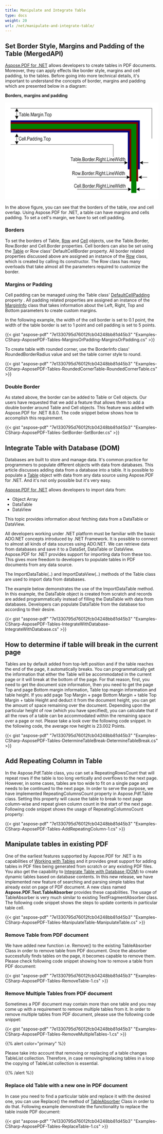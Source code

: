 ```yaml
---
title: Manipulate and Integrate Table
type: docs
weight: 20
url: /net/manipulate-and-integrate-table/
---
```


## **Set Border Style, Margins and Padding of the Table (MergedAPI)**
[Aspose.PDF for .NET](/pdf/net/home-html/) allows developers to create tables in PDF documents. Moreover, they can apply effects like border style, margins and cell padding, to the tables. Before going into more technical details, it's important to understand the concepts of border, margins and padding which are presented below in a diagram:

**Borders, margins and padding** 

![todo:image_alt_text](manipulate-and-integrate-table_1.png)

In the above figure, you can see that the borders of the table, row and cell overlap. Using Aspose.PDF for .NET, a table can have margins and cells padding. To set a cell's margin, we have to set cell padding.
### **Borders**
To set the borders of Table, [Row](https://apireference.aspose.com/net/pdf/aspose.pdf/row) and [Cell](https://apireference.aspose.com/net/pdf/aspose.pdf/cell) objects, use the Table.Border, Row.Border and Cell.Border properties. Cell borders can also be set using the [Table](https://apireference.aspose.com/net/pdf/aspose.pdf/table) or Row class' DefaultCellBorder property. All border related properties discussed above are assigned an instance of the [Row](https://apireference.aspose.com/net/pdf/aspose.pdf/row) class, which is created by calling its constructor. The Row class has many overloads that take almost all the parameters required to customize the border.
### **Margins or Padding**
Cell padding can be managed using the Table class' [DefaultCellPadding](https://apireference.aspose.com/net/pdf/aspose.pdf/table/properties/defaultcellpadding) property . All padding related properties are assigned an instance of the [MarginInfo](https://apireference.aspose.com/net/pdf/aspose.pdf/margininfo) class that takes information about the Left, Right, Top and Bottom parameters to create custom margins.

In the following example, the width of the cell border is set to 0.1 point, the width of the table border is set to 1 point and cell padding is set to 5 points.

{{< gist "aspose-pdf" "7e1330795d76012fcb04248bb81d45b3" "Examples-CSharp-AsposePDF-Tables-MarginsOrPadding-MarginsOrPadding.cs" >}}

To create table with rounded corner, use the BorderInfo class' RoundedBorderRadius value and set the table corner style to round.

{{< gist "aspose-pdf" "7e1330795d76012fcb04248bb81d45b3" "Examples-CSharp-AsposePDF-Tables-RoundedCornerTable-RoundedCornerTable.cs" >}}
### **Double Border**
As stated above, the border can be added to Table or Cell objects. Our users have requested that we add a feature that allows them to add a double border around Table and Cell objects. This feature was added with Aspose.PDF for .NET 8.8.0. The code snippet below shows how to accomplish this requirement.

{{< gist "aspose-pdf" "7e1330795d76012fcb04248bb81d45b3" "Examples-CSharp-AsposePDF-Tables-SetBorder-SetBorder.cs" >}}
## **Integrate Table with Database (DOM)**
Databases are built to store and manage data. It's common practice for programmers to populate different objects with data from databases. This article discusses adding data from a database into a table. It is possible to populate a [Table](https://apireference.aspose.com/net/pdf/aspose.pdf/table) object with data from any data source using Aspose.PDF for .NET. And it's not only possible but it's very easy.

[Aspose.PDF for .NET](/pdf/net/home-html/) allows developers to import data from:

- Object Array
- DataTable
- DataView

This topic provides information about fetching data from a DataTable or DataView.

All developers working under .NET platform must be familiar with the basic ADO.NET concepts introduced by .NET Framework. It is possible to connect to almost all kinds of data sources using ADO.NET. We can retrieve data from databases and save it to a DataSet, DataTable or DataView. Aspose.PDF for .NET provides support for importing data from these too. This gives more freedom to developers to populate tables in PDF documents from any data source.

The ImportDataTable(..) and ImportDataView(..) methods of the Table class are used to import data from databases.

The example below demonstrates the use of the ImportDataTable method. In this example, the DataTable object is created from scratch and records are added programmatically instead of filling the DataTable with data from databases. Developers can populate DataTable from the database too according to their desire.

{{< gist "aspose-pdf" "7e1330795d76012fcb04248bb81d45b3" "Examples-CSharp-AsposePDF-Tables-IntegrateWithDatabase-IntegrateWithDatabase.cs" >}}
## **How to determine if table will break in the current page**
Tables are by default added from top-left position and if the table reaches the end of the page, it automatically breaks. You can programmatically get the information that either the Table will be accommodated in the current page or it will break at the bottom of the page. For that reason, first, you need to get the document size information, then you need to get the page Top and page Bottom margin information, Table top margin information and table height. If you add page Top Margin + page Bottom Margin + table Top Margin + table Height and deduct it from the document height, you can get the amount of space remaining over the document. Depending upon the particular height of row (which you have specified), you can calculate that if all the rows of a table can be accommodated within the remaining space over a page or not. Please take a look over the following code snippet. In the following code, the average row height is 23.002 Points.

{{< gist "aspose-pdf" "7e1330795d76012fcb04248bb81d45b3" "Examples-CSharp-AsposePDF-Tables-DetermineTableBreak-DetermineTableBreak.cs" >}}
## **Add Repeating Column in Table**
In the Aspose.Pdf.Table class, you can set a RepeatingRowsCount that will repeat rows if the table is too long vertically and overflows to the next page. However, in some cases, tables are too wide to fit on a single page and needs to be continued to the next page. In order to serve the purpose, we have implemented RepeatingColumnsCount property in Aspose.Pdf.Table class. Setting this property will cause the table to break to next page column-wise and repeat given column count in the start of the next page. Following code snippet shows the usage of RepeatingColumnsCount property:

{{< gist "aspose-pdf" "7e1330795d76012fcb04248bb81d45b3" "Examples-CSharp-AsposePDF-Tables-AddRepeatingColumn-1.cs" >}}
## **Manipulate tables in existing PDF**
One of the earliest features supported by Aspose.PDF for .NET is its capabilities of [Working with Tables](http://www.aspose.com/docs/display/pdfnet/Working+with+Tables) and it provides great support for adding tables in PDF files being generated from scratch or any existing PDF files. You also get the capability to [Integrate Table with Database (DOM)](/pdf/net/manipulate-and-integrate-table/#manipulateandintegratetable-integratetablewithdatabase-dom) to create dynamic tables based on database contents. In this new release, we have implemented new feature of searching and parsing simple tables that already exist on page of PDF document. A new class named **Aspose.PDF.Text.TableAbsorber** provides these capabilities. The usage of TableAbsorber is very much similar to existing TextFragmentAbsorber class. The following code snippet shows the steps to update contents in particular table cell.

{{< gist "aspose-pdf" "7e1330795d76012fcb04248bb81d45b3" "Examples-CSharp-AsposePDF-Tables-ManipulateTable-ManipulateTable.cs" >}}
### **Remove Table from PDF document**
We have added new function i.e. Remove() to the existing TableAbsorber Class in order to remove table from PDF document. Once the absorber successfully finds tables on the page, it becomes capable to remove them. Please check following code snippet showing how to remove a table from PDF document:

{{< gist "aspose-pdf" "7e1330795d76012fcb04248bb81d45b3" "Examples-CSharp-AsposePDF-Tables-RemoveTable-1.cs" >}}
### **Remove Multiple Tables from PDF document**
Sometimes a PDF document may contain more than one table and you may come up with a requirement to remove multiple tables from it. In order to remove multiple tables from PDF document, please use the following code snippet:

{{< gist "aspose-pdf" "7e1330795d76012fcb04248bb81d45b3" "Examples-CSharp-AsposePDF-Tables-RemoveMultipleTables-1.cs" >}}

{{% alert color="primary" %}} 

Please take into account that removing or replacing of a table changes TableList collection. Therefore, in case removing/replacing tables in a loop the copying of TableList collection is essential.

{{% /alert %}} 
### **Replace old Table with a new one in PDF document**
In case you need to find a particular table and replace it with the desired one, you can use Replace() the method of [TableAbsorber](https://apireference.aspose.com/net/pdf/aspose.pdf.text/tableabsorber) Class in order to do that. Following example demonstrate the functionality to replace the table inside PDF document:

{{< gist "aspose-pdf" "7e1330795d76012fcb04248bb81d45b3" "Examples-CSharp-AsposePDF-Tables-ReplaceTable-1.cs" >}}
